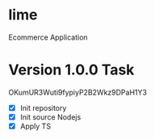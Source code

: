 # lime

Ecommerce Application

# Version 1.0.0 Task

OKumUR3Wuti9fypiyP2B2Wkz9DPaH1Y3

- [x] Init repository
- [x] Init source Nodejs
- [x] Apply TS

